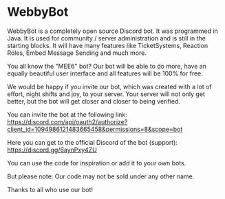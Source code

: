 # WebbyBot
WebbyBot is a completely open source Discord bot.
It was programmed in Java. It is used for community / server administration and is still in the starting blocks. 
It will have many features like TicketSystems, Reaction Roles, Embed Message Sending and much more. 

You all know the "MEE6" bot?
Our bot will be able to do more, have an equally beautiful user interface and all features will be 100% for free.

We would be happy if you invite our bot, which was created with a lot of effort, night shifts and joy, to your server. 
Your server will not only get better, but the bot will get closer and closer to being verified.

You can invite the bot at the following link:
https://discord.com/api/oauth2/authorize?client_id=1094986121483665458&permissions=8&scope=bot

Here you can get to the official Discord of the bot (support):
https://discord.gg/6aynPxy4ZU

You can use the code for inspiration or add it to your own bots. 

But please note:
Our code may not be sold under any other name.

Thanks to all who use our bot!
